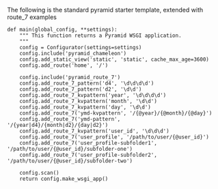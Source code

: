 The following is the standard pyramid starter template, extended with route_7 examples

	def main(global_config, **settings):
		""" This function returns a Pyramid WSGI application.
		"""
		config = Configurator(settings=settings)
		config.include('pyramid_chameleon')
		config.add_static_view('static', 'static', cache_max_age=3600)
		config.add_route('home', '/')

		config.include('pyramid_route_7')
		config.add_route_7_pattern('d4', '\d\d\d\d')
		config.add_route_7_pattern('d2', '\d\d')
		config.add_route_7_kvpattern('year', '\d\d\d\d')
		config.add_route_7_kvpattern('month', '\d\d')
		config.add_route_7_kvpattern('day', '\d\d')
		config.add_route_7('ymd-kvpattern', '/{@year}/{@month}/{@day}')
		config.add_route_7('ymd-pattern', '/{year|d4}/{month|d2}/{day|d2}')
		config.add_route_7_kvpattern('user_id', '\d\d\d')
		config.add_route_7('user_profile', '/path/to/user/{@user_id}')
		config.add_route_7('user_profile-subfolder1', '/path/to/user/{@user_id}/subfolder-one')
		config.add_route_7('user_profile-subfolder2', '/path/to/user/{@user_id}/subfolder-two')

		config.scan()
		return config.make_wsgi_app()
